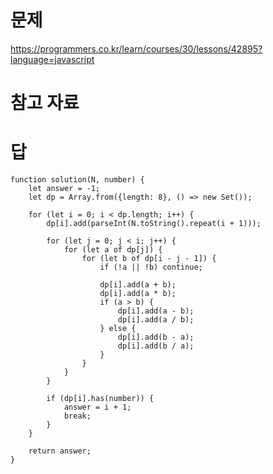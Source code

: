 # 문제
https://programmers.co.kr/learn/courses/30/lessons/42895?language=javascript

# 참고 자료

# 답
    function solution(N, number) {
        let answer = -1;
        let dp = Array.from({length: 8}, () => new Set());

        for (let i = 0; i < dp.length; i++) {
            dp[i].add(parseInt(N.toString().repeat(i + 1)));

            for (let j = 0; j < i; j++) {
                for (let a of dp[j]) {
                    for (let b of dp[i - j - 1]) {
                        if (!a || !b) continue;

                        dp[i].add(a + b);
                        dp[i].add(a * b);
                        if (a > b) {
                            dp[i].add(a - b);
                            dp[i].add(a / b);
                        } else {
                            dp[i].add(b - a);
                            dp[i].add(b / a);
                        }
                    }
                }
            }

            if (dp[i].has(number)) {
                answer = i + 1;
                break;
            }
        }

        return answer;
    }
